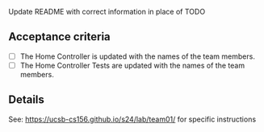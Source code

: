 Update README with correct information in place of TODO

## Acceptance criteria

- [ ] The Home Controller is updated with the names of the team members.
- [ ] The Home Controller Tests are updated with the names of the team members.

## Details

See: <https://ucsb-cs156.github.io/s24/lab/team01/> for specific instructions

